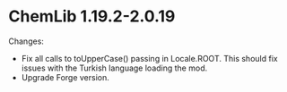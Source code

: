 # ChemLib 1.19.2-2.0.19

Changes:

- Fix all calls to toUpperCase() passing in Locale.ROOT. This should fix issues with the Turkish language loading the
  mod.
- Upgrade Forge version.